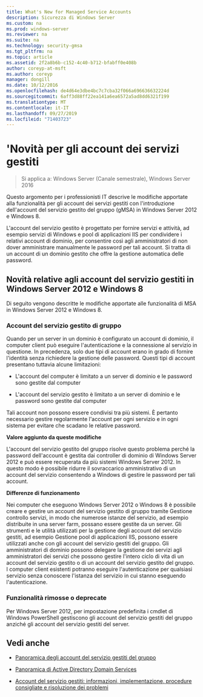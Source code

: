 ```yaml
---
title: What's New for Managed Service Accounts
description: Sicurezza di Windows Server
ms.custom: na
ms.prod: windows-server
ms.reviewer: na
ms.suite: na
ms.technology: security-gmsa
ms.tgt_pltfrm: na
ms.topic: article
ms.assetid: 2f2a8b6b-c152-4c40-b712-bfabff0e408b
author: coreyp-at-msft
ms.author: coreyp
manager: dongill
ms.date: 10/12/2016
ms.openlocfilehash: de4d64e3dbe4bc7c7cba32f066a696636632224d
ms.sourcegitcommit: 6aff3d88ff22ea141a6ea6572a5ad8dd6321f199
ms.translationtype: MT
ms.contentlocale: it-IT
ms.lasthandoff: 09/27/2019
ms.locfileid: "71403723"
---
```

# <a name="what39s-new-for-managed-service-accounts"></a>&#39;Novità per gli account dei servizi gestiti

>Si applica a: Windows Server (Canale semestrale), Windows Server 2016

Questo argomento per i professionisti IT descrive le modifiche apportate alla funzionalità per gli account dei servizi gestiti con l'introduzione dell'account del servizio gestito del gruppo (gMSA) in Windows Server 2012 e Windows 8.

L'account del servizio gestito è progettato per fornire servizi e attività, ad esempio servizi di Windows e pool di applicazioni IIS per condividere i relativi account di dominio, per consentire così agli amministratori di non dover amministrare manualmente le password per tali account. Si tratta di un account di un dominio gestito che offre la gestione automatica delle password.

## <a name="versions"></a>Novità relative agli account del servizio gestiti in Windows Server 2012 e Windows 8
Di seguito vengono descritte le modifiche apportate alle funzionalità di MSA in Windows Server 2012 e Windows 8.

### <a name="group-managed-service-accounts"></a>Account del servizio gestito di gruppo
Quando per un server in un dominio è configurato un account di dominio, il computer client può eseguire l'autenticazione e la connessione al servizio in questione. In precedenza, solo due tipi di account erano in grado di fornire l'identità senza richiedere la gestione delle password. Questi tipi di account presentano tuttavia alcune limitazioni:

-   L'account del computer è limitato a un server di dominio e le password sono gestite dal computer

-   L'account del servizio gestito è limitato a un server di dominio e le password sono gestite dal computer

Tali account non possono essere condivisi tra più sistemi. È pertanto necessario gestire regolarmente l'account per ogni servizio e in ogni sistema per evitare che scadano le relative password.

**Valore aggiunto da queste modifiche**

L'account del servizio gestito del gruppo risolve questo problema perché la password dell'account è gestita dai controller di dominio di Windows Server 2012 e può essere recuperata da più sistemi Windows Server 2012. In questo modo è possibile ridurre il sovraccarico amministrativo di un account del servizio consentendo a Windows di gestire le password per tali account.

**Differenze di funzionamento**

Nei computer che eseguono Windows Server 2012 o Windows 8 è possibile creare e gestire un account del servizio gestito di gruppo tramite Gestione controllo servizi, in modo che numerose istanze del servizio, ad esempio distribuite in una server farm, possano essere gestite da un server. Gli strumenti e le utilità utilizzati per la gestione degli account del servizio gestiti, ad esempio Gestione pool di applicazioni IIS, possono essere utilizzati anche con gli account del servizio gestiti del gruppo. Gli amministratori di dominio possono delegare la gestione dei servizi agli amministratori dei servizi che possono gestire l'intero ciclo di vita di un account del servizio gestito o di un account del servizio gestito del gruppo. I computer client esistenti potranno eseguire l'autenticazione per qualsiasi servizio senza conoscere l'istanza del servizio in cui stanno eseguendo l'autenticazione.

### <a name="interoperability"></a>Funzionalità rimosse o deprecate
Per Windows Server 2012, per impostazione predefinita i cmdlet di Windows PowerShell gestiscono gli account del servizio gestiti del gruppo anziché gli account del servizio gestiti del server.

## <a name="see-also"></a>Vedi anche

-   [Panoramica degli account del servizio gestiti del gruppo](group-managed-service-accounts-overview.md)

-   [Panoramica di Active Directory Domain Services](active-directory-domain-services-overview.md)

-   [Account del servizio gestiti: informazioni, implementazione, procedure consigliate e risoluzione dei problemi](http://blogs.technet.com/b/askds/archive/20../managed-service-accounts-understanding-implementing-best-practices-and-troubleshooting.aspx)



